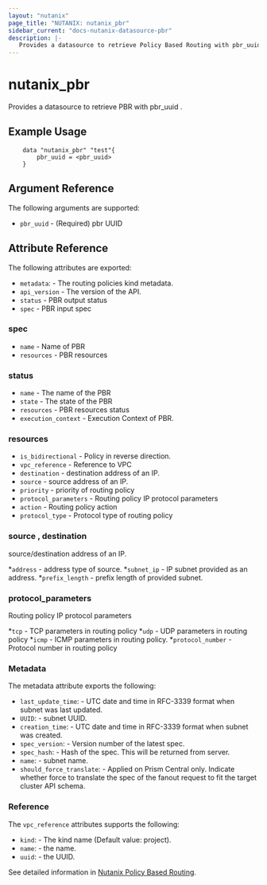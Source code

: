 ```yaml
---
layout: "nutanix"
page_title: "NUTANIX: nutanix_pbr"
sidebar_current: "docs-nutanix-datasource-pbr"
description: |-
   Provides a datasource to retrieve Policy Based Routing with pbr_uuid .
---
```


# nutanix_pbr

Provides a datasource to retrieve PBR with pbr_uuid .

## Example Usage

```hcl
    data "nutanix_pbr" "test"{
        pbr_uuid = <pbr_uuid>
    }
```

## Argument Reference

The following arguments are supported:

* `pbr_uuid` - (Required) pbr UUID

## Attribute Reference

The following attributes are exported:

* `metadata`: - The routing policies kind metadata.
* `api_version` - The version of the API.
* `status` - PBR output status
* `spec` - PBR input spec

### spec

* `name` - Name of PBR
* `resources` - PBR resources

### status

* `name` - The name of the PBR
* `state` - The state of the PBR
* `resources` - PBR resources status
* `execution_context` - Execution Context of PBR. 

### resources

* `is_bidirectional` - Policy in reverse direction.
* `vpc_reference` - Reference to VPC
* `destination` - destination address of an IP.
* `source` - source address of an IP. 
* `priority` - priority of routing policy
* `protocol_parameters` - Routing policy IP protocol parameters
* `action` - Routing policy action
* `protocol_type` - Protocol type of routing policy

### source , destination
source/destination address of an IP.

*`address` - address type of source.
*`subnet_ip` - IP subnet provided as an address.
*`prefix_length` - prefix length of provided subnet. 

### protocol_parameters
Routing policy IP protocol parameters

*`tcp` -  TCP parameters in routing policy
*`udp` -  UDP parameters in routing policy
*`icmp` -  ICMP parameters in routing policy.
*`protocol_number` - Protocol number in routing policy

### Metadata

The metadata attribute exports the following:

* `last_update_time`: - UTC date and time in RFC-3339 format when subnet was last updated.
* `UUID`: - subnet UUID.
* `creation_time`: - UTC date and time in RFC-3339 format when subnet was created.
* `spec_version`: - Version number of the latest spec.
* `spec_hash`: - Hash of the spec. This will be returned from server.
* `name`: - subnet name.
* `should_force_translate`: - Applied on Prism Central only. Indicate whether force to translate the spec of the fanout request to fit the target cluster API schema.

### Reference

The `vpc_reference`  attributes supports the following:

* `kind`: - The kind name (Default value: project).
* `name`: - the name.
* `uuid`: - the UUID.

See detailed information in [Nutanix Policy Based Routing](https://www.nutanix.dev/api_references/prism-central-v3/#/3506dc2d5ec27-get-a-existing-routing-policy).